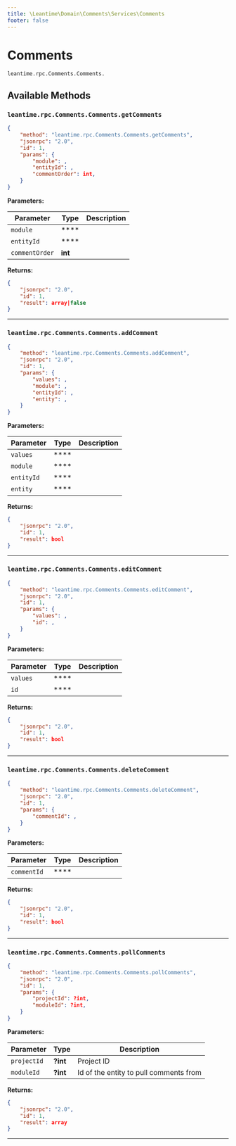 ```yaml
---
title: \Leantime\Domain\Comments\Services\Comments
footer: false
---
```


# Comments




`leantime.rpc.Comments.Comments.`


## Available Methods
### `leantime.rpc.Comments.Comments.getComments`



```json
{
    "method": "leantime.rpc.Comments.Comments.getComments",
    "jsonrpc": "2.0",
    "id": 1,
    "params": {
        "module": ,
        "entityId": ,
        "commentOrder": int,
    }
}
```









**Parameters:**

| Parameter | Type | Description |
|-----------|------|-------------|
| `module` | **** |  |
| `entityId` | **** |  |
| `commentOrder` | **int** |  |


**Returns:**

```json
{
    "jsonrpc": "2.0",
    "id": 1,
    "result": array|false
}
```



---
### `leantime.rpc.Comments.Comments.addComment`



```json
{
    "method": "leantime.rpc.Comments.Comments.addComment",
    "jsonrpc": "2.0",
    "id": 1,
    "params": {
        "values": ,
        "module": ,
        "entityId": ,
        "entity": ,
    }
}
```









**Parameters:**

| Parameter | Type | Description |
|-----------|------|-------------|
| `values` | **** |  |
| `module` | **** |  |
| `entityId` | **** |  |
| `entity` | **** |  |


**Returns:**

```json
{
    "jsonrpc": "2.0",
    "id": 1,
    "result": bool
}
```



---
### `leantime.rpc.Comments.Comments.editComment`



```json
{
    "method": "leantime.rpc.Comments.Comments.editComment",
    "jsonrpc": "2.0",
    "id": 1,
    "params": {
        "values": ,
        "id": ,
    }
}
```









**Parameters:**

| Parameter | Type | Description |
|-----------|------|-------------|
| `values` | **** |  |
| `id` | **** |  |


**Returns:**

```json
{
    "jsonrpc": "2.0",
    "id": 1,
    "result": bool
}
```



---
### `leantime.rpc.Comments.Comments.deleteComment`



```json
{
    "method": "leantime.rpc.Comments.Comments.deleteComment",
    "jsonrpc": "2.0",
    "id": 1,
    "params": {
        "commentId": ,
    }
}
```









**Parameters:**

| Parameter | Type | Description |
|-----------|------|-------------|
| `commentId` | **** |  |


**Returns:**

```json
{
    "jsonrpc": "2.0",
    "id": 1,
    "result": bool
}
```



---
### `leantime.rpc.Comments.Comments.pollComments`



```json
{
    "method": "leantime.rpc.Comments.Comments.pollComments",
    "jsonrpc": "2.0",
    "id": 1,
    "params": {
        "projectId": ?int,
        "moduleId": ?int,
    }
}
```









**Parameters:**

| Parameter | Type | Description |
|-----------|------|-------------|
| `projectId` | **?int** | Project ID |
| `moduleId` | **?int** | Id of the entity to pull comments from |


**Returns:**

```json
{
    "jsonrpc": "2.0",
    "id": 1,
    "result": array
}
```



---

